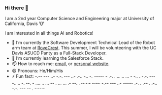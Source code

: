 ### Hi there 👋
I am a 2nd year Computer Science and Engineering major at University of California, Davis :cow:

I am interested in all things AI and Robotics!

- 🔭 I’m currently the Software Development Technical Lead of the Robot arm team at [RoveCrest](http://rovecrest.com/). This summer, I will be volunteering with the UC Davis ASUCD Panty as a Full-Stack Developer. 
- 🌱 I’m currently learning the Salesforce Stack.
- 📫 How to reach me: [email](mailto:adityaaravi6@gmail.com), or [personal website](https://sites.google.com/view/adityaaravi). 
- 😄 Pronouns: He/Him/His
- ⚡ Fun fact: 
    -.-- --- ..-     -.-. --- ..- .-.. -.. -. ·----· -     .-. . ... .. ... -     -.. . -.-. --- -.. .. -. --.     - .... .. ...     -- . ... ... .- --. . ·-·-·-     -·--· -.-- --- ..- ·----· .-. .     .-- . .-.. -.-. --- -- . -·--·-


<!--
**AdityaaRavi/AdityaaRavi** is a ✨ _special_ ✨ repository because its `README.md` (this file) appears on your GitHub profile.

Here are some ideas to get you started:

- 🔭 I’m currently working on ...
- 🌱 I’m currently learning ...
- 👯 I’m looking to collaborate on ...
- 🤔 I’m looking for help with ...
- 💬 Ask me about ...
- 📫 How to reach me: ...
- 😄 Pronouns: ...
- ⚡ Fun fact: ...
-->
